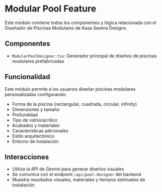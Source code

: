 # Modular Pool Feature

Este módulo contiene todos los componentes y lógica relacionada con el Diseñador de Piscinas Modulares de Kasa Serena Designs.

## Componentes
- `ModularPoolDesigner.tsx`: Generador principal de diseños de piscinas modulares prefabricadas

## Funcionalidad
Este módulo permite a los usuarios diseñar piscinas modulares personalizadas configurando:
- Forma de la piscina (rectangular, cuadrada, circular, infinity)
- Dimensiones y tamaño
- Profundidad
- Tipo de vidrio/acrílico
- Acabados y materiales
- Características adicionales
- Estilo arquitectónico
- Entorno de instalación

## Interacciones
- Utiliza la API de Gemini para generar diseños visuales
- Se comunica con el endpoint `/api/pool-designer` del backend
- Muestra resultados visuales, materiales y tiempos estimados de instalación